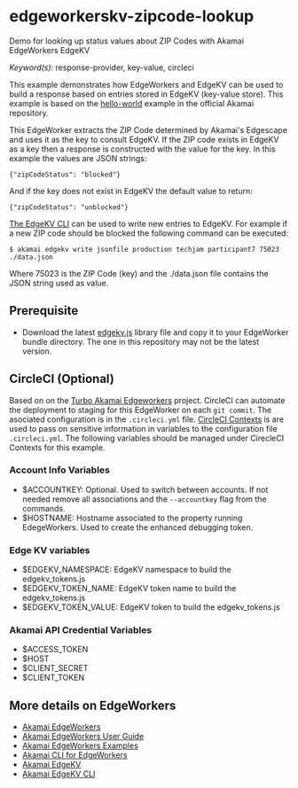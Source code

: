 # edgeworkerskv-zipcode-lookup
Demo for looking up status values about ZIP Codes with Akamai EdgeWorkers EdgeKV

*Keyword(s):* response-provider, key-value, circleci<br>

This example demonstrates how EdgeWorkers and EdgeKV can be used to build a response based on entries stored in EdgeKV (key-value store). This example is based on the [hello-world](https://github.com/akamai/edgeworkers-examples/tree/master/edgekv/examples/hello-world) example in the official Akamai repository.

This EdgeWorker extracts the ZIP Code determined by Akamai's Edgescape and uses it as the key to consult EdgeKV. If the ZIP code exists in EdgeKV as a key then a response is constructed with the value for the key. In this example the values are JSON strings:

`{"zipCodeStatus": "blocked"}`

And if the key does not exist in EdgeKV the default value to return:

`{"zipCodeStatus": "unblocked"}`

[The EdgeKV CLI](https://github.com/akamai/cli-edgeworkers/blob/master/docs/edgekv_cli.md) can be used to write new entries to EdgeKV. For example if a new ZIP code should be blocked the following command can be executed:

`$ akamai edgekv write jsonfile production techjam participant7 75023 ./data.json`

Where 75023 is the ZIP Code (key) and the ./data.json file contains the JSON string used as value.

## Prerequisite
* Download the latest [edgekv.js](https://github.com/akamai/edgeworkers-examples/blob/master/edgekv/lib/edgekv.js) library file and copy it to your EdgeWorker bundle directory. The one in this repository may not be the latest version.

## CircleCI (Optional)
Based on on the [Turbo Akamai Edgeworkers](https://github.com/jaescalo/Turbo-Akamai-EdgeWorkers) project. CircleCI can automate the deployment to staging for this EdgeWorker on each `git commit`. The asociated configuration is in the `.circleci.yml` file.
[CircleCI Contexts](https://circleci.com/docs/2.0/contexts/]) is are used to pass on sensitive information in variables to the configuration file `.circleci.yml`. The following variables should be managed under CirecleCI Contexts for this example. 

### Account Info Variables
- $ACCOUNTKEY: Optional. Used to switch between accounts. If not needed remove all associations and the `--accountkey` flag from the commands.
- $HOSTNAME: Hostname associated to the property running EdegeWorkers. Used to create the enhanced debugging token.

### Edge KV variables
- $EDGEKV_NAMESPACE: EdgeKV namespace to build the edgekv_tokens.js
- $EDGEKV_TOKEN_NAME: EdgeKV token name to build the edgekv_tokens.js
- $EDGEKV_TOKEN_VALUE: EdgeKV token to build the edgekv_tokens.js

### Akamai API Credential Variables
- $ACCESS_TOKEN
- $HOST
- $CLIENT_SECRET
- $CLIENT_TOKEN

## More details on EdgeWorkers
- [Akamai EdgeWorkers](https://developer.akamai.com/akamai-edgeworkers-overview)
- [Akamai EdgeWorkers User Guide](https://learn.akamai.com/en-us/webhelp/edgeworkers/edgeworkers-user-guide/GUID-14077BCA-0D9F-422C-8273-2F3E37339D5B.html)
- [Akamai EdgeWorkers Examples](https://github.com/akamai/edgeworkers-examples)
- [Akamai CLI for EdgeWorkers](https://developer.akamai.com/legacy/cli/packages/edgeworkers.html)
- [Akamai EdgeKV](https://learn.akamai.com/en-us/webhelp/edgeworkers/edgekv-getting-started-guide/index.html)
- [Akamai EdgeKV CLI](https://github.com/akamai/cli-edgeworkers/blob/master/docs/edgekv_cli.md)